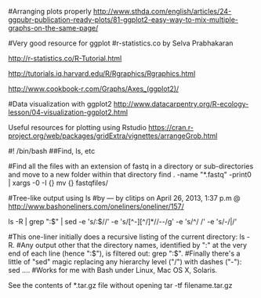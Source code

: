 #Arranging plots properly
http://www.sthda.com/english/articles/24-ggpubr-publication-ready-plots/81-ggplot2-easy-way-to-mix-multiple-graphs-on-the-same-page/


#Very good resource for ggplot
#r-statistics.co by Selva Prabhakaran

http://r-statistics.co/R-Tutorial.html

http://tutorials.iq.harvard.edu/R/Rgraphics/Rgraphics.html

http://www.cookbook-r.com/Graphs/Axes_(ggplot2)/

#Data visualization with ggplot2
http://www.datacarpentry.org/R-ecology-lesson/04-visualization-ggplot2.html

Useful resources for plotting using Rstudio
https://cran.r-project.org/web/packages/gridExtra/vignettes/arrangeGrob.html


#! /bin/bash
##Find, ls, etc

#Find all the files with an extension of fastq in a directory or sub-directories and move to a new folder within that directory
find . -name "*.fastq" -print0 | xargs -0 -I {} mv {} fastqfiles/

#Tree-like output using ls
#by — by clitips on April 26, 2013, 1:37 p.m @ http://www.bashoneliners.com/oneliners/oneliner/157/

ls -R | grep ":$" | sed -e 's/:$//' -e 's/[^-][^\/]*\//--/g' -e 's/^/   /' -e 's/-/|/'

#This one-liner initially does a recursive listing of the current directory: ls -R.
#Any output other that the directory names, identified by ":" at the very end of each line (hence ":$"), is filtered out: grep ":$".
#Finally there's a little of "sed" magic replacing any hierarchy level ("/") with dashes ("-"): sed ....
#Works for me with Bash under Linux, Mac OS X, Solaris.

See the contents of *.tar.gz file without opening
tar -tf filename.tar.gz
